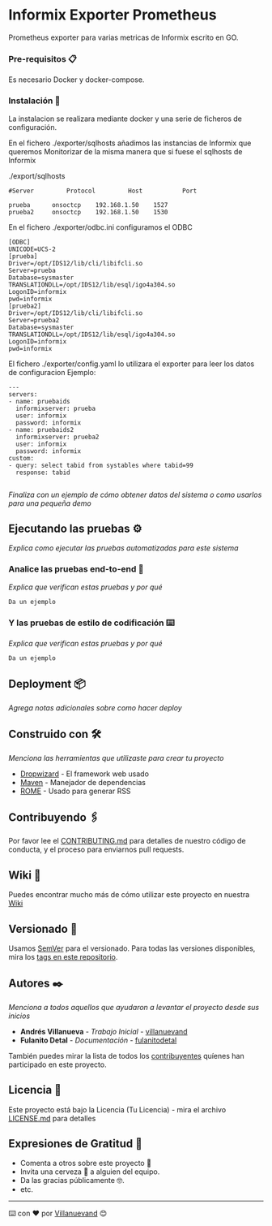 # Informix Exporter Prometheus

Prometheus exporter para varias metricas de Informix escrito en GO. 




### Pre-requisitos 📋

Es necesario Docker y docker-compose.



### Instalación 🔧

La instalacion se realizara mediante docker y una serie de ficheros de configuración.

En el fichero ./exporter/sqlhosts añadimos las instancias de Informix que queremos Monitorizar de la misma manera 
que si fuese el sqlhosts de Informix

./export/sqlhosts
```
#Server         Protocol         Host           Port

prueba		onsoctcp	192.168.1.50	1527
prueba2		onsoctcp	192.168.1.50	1530

```
En el fichero ./exporter/odbc.ini configuramos el ODBC


```
[ODBC]
UNICODE=UCS-2
[prueba]
Driver=/opt/IDS12/lib/cli/libifcli.so
Server=prueba
Database=sysmaster
TRANSLATIONDLL=/opt/IDS12/lib/esql/igo4a304.so
LogonID=informix
pwd=informix
[prueba2]
Driver=/opt/IDS12/lib/cli/libifcli.so
Server=prueba2
Database=sysmaster
TRANSLATIONDLL=/opt/IDS12/lib/esql/igo4a304.so
LogonID=informix
pwd=informix

```

El fichero ./exporter/config.yaml lo utilizara el exporter para leer los datos de configuracion
Ejemplo:

```
---
servers:
- name: pruebaids
  informixserver: prueba
  user: informix
  password: informix
- name: pruebaids2
  informixserver: prueba2
  user: informix
  password: informix
custom: 
- query: select tabid from systables where tabid=99 
  response: tabid


```


_Finaliza con un ejemplo de cómo obtener datos del sistema o como usarlos para una pequeña demo_

## Ejecutando las pruebas ⚙️

_Explica como ejecutar las pruebas automatizadas para este sistema_

### Analice las pruebas end-to-end 🔩

_Explica que verifican estas pruebas y por qué_

```
Da un ejemplo
```

### Y las pruebas de estilo de codificación ⌨️

_Explica que verifican estas pruebas y por qué_

```
Da un ejemplo
```

## Deployment 📦

_Agrega notas adicionales sobre como hacer deploy_

## Construido con 🛠️

_Menciona las herramientas que utilizaste para crear tu proyecto_

* [Dropwizard](http://www.dropwizard.io/1.0.2/docs/) - El framework web usado
* [Maven](https://maven.apache.org/) - Manejador de dependencias
* [ROME](https://rometools.github.io/rome/) - Usado para generar RSS

## Contribuyendo 🖇️

Por favor lee el [CONTRIBUTING.md](https://gist.github.com/villanuevand/xxxxxx) para detalles de nuestro código de conducta, y el proceso para enviarnos pull requests.

## Wiki 📖

Puedes encontrar mucho más de cómo utilizar este proyecto en nuestra [Wiki](https://github.com/tu/proyecto/wiki)

## Versionado 📌

Usamos [SemVer](http://semver.org/) para el versionado. Para todas las versiones disponibles, mira los [tags en este repositorio](https://github.com/tu/proyecto/tags).

## Autores ✒️

_Menciona a todos aquellos que ayudaron a levantar el proyecto desde sus inicios_

* **Andrés Villanueva** - *Trabajo Inicial* - [villanuevand](https://github.com/villanuevand)
* **Fulanito Detal** - *Documentación* - [fulanitodetal](#fulanito-de-tal)

También puedes mirar la lista de todos los [contribuyentes](https://github.com/your/project/contributors) quíenes han participado en este proyecto. 

## Licencia 📄

Este proyecto está bajo la Licencia (Tu Licencia) - mira el archivo [LICENSE.md](LICENSE.md) para detalles

## Expresiones de Gratitud 🎁

* Comenta a otros sobre este proyecto 📢
* Invita una cerveza 🍺 a alguien del equipo. 
* Da las gracias públicamente 🤓.
* etc.



---
⌨️ con ❤️ por [Villanuevand](https://github.com/Villanuevand) 😊

